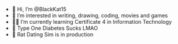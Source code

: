 - 👋 Hi, I’m @BlackKat15
- 👀 I’m interested in writing, drawing, coding, movies and games
- 👩‍💻 I’m currently learning Certificate 4 in Information Technology
- 💜 Type One Diabetes Sucks LMAO
- 🐀 Rat Dating Sim is in production

<!---
BlackKat15/BlackKat15 is a ✨ special ✨ repository because its `README.md` (this file) appears on your GitHub profile.
You can click the Preview link to take a look at your changes.
--->
